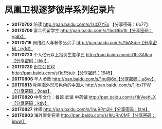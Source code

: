 # 凤凰卫视逐梦彼岸系列纪录片
- **20170702** 陪读 
 http://pan.baidu.com/s/1slQ7YEx 【分享密码：6o77】
- **20170709** 富二代留学生 
 http://pan.baidu.com/s/1boGBo1h【分享密码：yp8x】
- **20170716** 网络红人与奢侈品买手 
 http://pan.baidu.com/s/1bA8die【分享密码：ry1d】
- **20170723** 个人亿元以上投资生意移民 
http://pan.baidu.com/s/1hr3A8ao【分享密码：thkj】
- **20170730** 出生公民权 
 http://pan.baidu.com/s/1dF5tulr【分享密码：1645】
- **20170806** 华人参政
  http://pan.baidu.com/s/1nu6jl6x【分享密码：u8yv】
- **20170813** 叱咤海外形形色色的中国人 
http://pan.baidu.com/s/1jIbxTPW【分享密码：9qas】
- **20170820** 中华文化：餐馆 武馆 中药铺 
http://pan.baidu.com/s/1kVeehLX【分享密码：ktjy】
- **20170827** 律师 
http://pan.baidu.com/s/1nuRPm2H【分享密码：lzre】
- **20170903** 海外置业狂潮 
 http://pan.baidu.com/s/1kURnCMF【分享密码：jsww】
